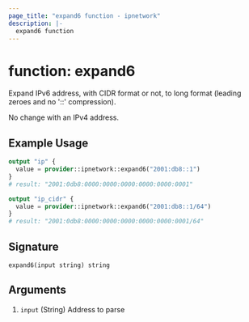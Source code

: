 ```yaml
---
page_title: "expand6 function - ipnetwork"
description: |-
  expand6 function
---
```


# function: expand6

Expand IPv6 address, with CIDR format or not, to long format (leading zeroes and no '::' compression).

No change with an IPv4 address.

## Example Usage

```terraform
output "ip" {
  value = provider::ipnetwork::expand6("2001:db8::1")
}
# result: "2001:0db8:0000:0000:0000:0000:0000:0001"

output "ip_cidr" {
  value = provider::ipnetwork::expand6("2001:db8::1/64")
}
# result: "2001:0db8:0000:0000:0000:0000:0000:0001/64"
```

## Signature

```text
expand6(input string) string
```

## Arguments

1. `input` (String) Address to parse
